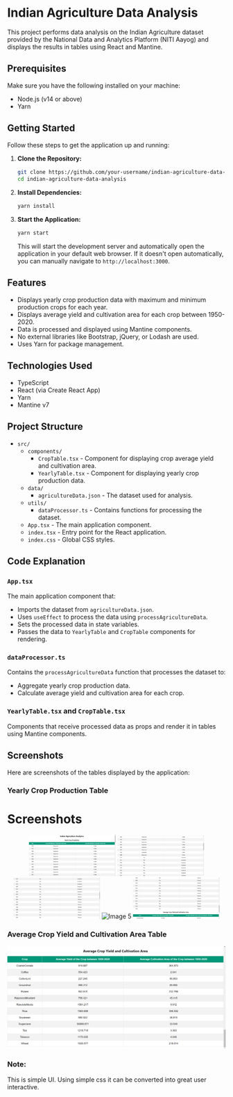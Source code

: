 # Indian Agriculture Data Analysis

This project performs data analysis on the Indian Agriculture dataset provided by the National Data and Analytics Platform (NITI Aayog) and displays the results in tables using React and Mantine.

## Prerequisites

Make sure you have the following installed on your machine:

- Node.js (v14 or above)
- Yarn

## Getting Started

Follow these steps to get the application up and running:

1. **Clone the Repository:**

    ```bash
    git clone https://github.com/your-username/indian-agriculture-data-analysis.git
    cd indian-agriculture-data-analysis
    ```

2. **Install Dependencies:**

    ```bash
    yarn install
    ```

3. **Start the Application:**

    ```bash
    yarn start
    ```

    This will start the development server and automatically open the application in your default web browser. If it doesn't open automatically, you can manually navigate to `http://localhost:3000`.
## Features

- Displays yearly crop production data with maximum and minimum production crops for each year.
- Displays average yield and cultivation area for each crop between 1950-2020.
- Data is processed and displayed using Mantine components.
- No external libraries like Bootstrap, jQuery, or Lodash are used.
- Uses Yarn for package management.

## Technologies Used

- TypeScript
- React (via Create React App)
- Yarn
- Mantine v7




## Project Structure

- `src/`
  - `components/`
    - `CropTable.tsx` - Component for displaying crop average yield and cultivation area.
    - `YearlyTable.tsx` - Component for displaying yearly crop production data.
  - `data/`
    - `agricultureData.json` - The dataset used for analysis.
  - `utils/`
    - `dataProcessor.ts` - Contains functions for processing the dataset.
  - `App.tsx` - The main application component.
  - `index.tsx` - Entry point for the React application.
  - `index.css` - Global CSS styles.

## Code Explanation

### `App.tsx`

The main application component that:

- Imports the dataset from `agricultureData.json`.
- Uses `useEffect` to process the data using `processAgricultureData`.
- Sets the processed data in state variables.
- Passes the data to `YearlyTable` and `CropTable` components for rendering.

### `dataProcessor.ts`

Contains the `processAgricultureData` function that processes the dataset to:

- Aggregate yearly crop production data.
- Calculate average yield and cultivation area for each crop.

### `YearlyTable.tsx` and `CropTable.tsx`

Components that receive processed data as props and render it in tables using Mantine components.

## Screenshots

Here are screenshots of the tables displayed by the application:

### Yearly Crop Production Table

# Screenshots

<p align="center">
  <img src="screenshots/1.png" alt="Image 1" width="200"/>
  <img src="screenshots/3.png" alt="Image 3" width="200"/>
  <img src="screenshots/4.png" alt="Image 4" width="200"/>
  <img src="screenshots/5" alt="Image 5" width="200"/>
  <img src="screenshots/6.png" alt="Image 6" width="200"/>
</p>


### Average Crop Yield and Cultivation Area Table

![Average Crop Yield and Cultivation Area](Screenshots/2.png)


### Note:

This is simple UI. Using simple css it can be converted into great user interactive.